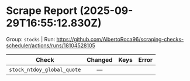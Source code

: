 # Scrape Report (2025-09-29T16:55:12.830Z)

Group: `stocks`  |  Run: https://github.com/AlbertoRoca96/scraping-checks-scheduler/actions/runs/18104528105

| Check | Changed | Keys | Error |
|---|:---:|:--|:--|
| `stock_ntdoy_global_quote` | — |  |  |
